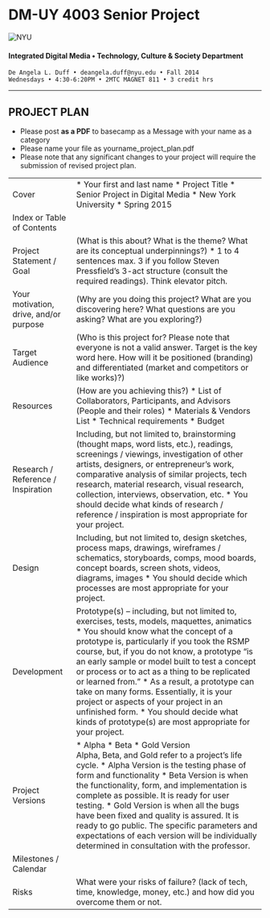 # DM-UY 4003 Senior Project

![NYU](http://ws2.polishedsolid.com/de/nyu_soe_logo.png)
#### Integrated Digital Media • Technology, Culture & Society Department 

    De Angela L. Duff • deangela.duff@nyu.edu • Fall 2014 
    Wednesdays • 4:30-6:20PM • 2MTC MAGNET 811 • 3 credit hrs

---

## PROJECT PLAN

* Please post **as a PDF** to basecamp as a Message with your name as a category
* Please name your file as yourname_project_plan.pdf
* Please note that any significant changes to your project will require the submission of revised project plan.

<table>
<tr>
    <td>Cover</td>   
    <td>* Your first and last name
    * Project Title
    * Senior Project in Digital Media
    * New York University
    * Spring 2015</td>
</tr>
<tr>
    <td>Index or Table of Contents</td>
    <td></td>
</tr>
<tr>
    <td> Project Statement / Goal</td>    
    <td>(What is this about? What is the theme? What are its conceptual underpinnings?) 
    * 1 to 4 sentences max. 3 if you follow Steven Pressfield’s 3-act structure (consult the required readings). Think elevator pitch.</td>
    </tr>
<tr>
    <td>Your motivation, drive, and/or purpose</td> 
    <td>(Why are you doing this project? What are you discovering here? What questions are you asking? What are you exploring?)</td>
</tr>
<tr>
    <td>Target Audience</td> 
    <td>(Who is this project for? Please note that everyone is not a valid answer. Target is the key word here. How will it be positioned (branding) and differentiated (market and competitors or like works)?)</td>
</tr>
<tr>
    <td>Resources</td>   
    <td>(How are you achieving this?)
    * List of Collaborators, Participants, and Advisors (People and their roles)
    * Materials &amp; Vendors List
    * Technical requirements
    * Budget</td> 
</tr>
<tr>
<td>Research / Reference / Inspiration</td>        
    <td>Including, but not limited to, brainstorming (thought maps, word lists, etc.), readings, screenings / viewings, investigation of other artists, designers, or entrepreneur’s work, comparative analysis of similar projects, tech research, material research, visual research, collection, interviews, observation, etc.
* You should decide what kinds of research / reference / inspiration is most appropriate for your project.</td>
</tr>
<tr>
    <td>Design</td>  
    <td>Including, but not limited to, design sketches, process maps, drawings, wireframes / schematics, storyboards, comps, mood boards, concept boards, screen shots, videos, diagrams, images 
    * You should decide which processes are most appropriate for your project.</td>
</tr> 
<tr>
<td>Development</td> 
<td>Prototype(s) – including, but not limited to, exercises, tests, models, maquettes, animatics 
* You should know what the concept of a prototype is, particularly if you took the RSMP course, but, if you do not know, a prototype “is an early sample or model built to test a concept or process or to act as a thing to be replicated or learned from.”
* As a result, a prototype can take on many forms. Essentially, it is your project or aspects of your project in an unfinished form.
* You should decide what kinds of prototype(s) are most appropriate for your project.</td>
</tr>
<tr>
    <td>Project Versions</td> 
    <td>* Alpha
    * Beta
    * Gold Version<br>
    Alpha, Beta, and Gold refer to a project’s life cycle.
* Alpha Version is the testing phase of form and functionality
* Beta Version is when the functionality, form, and implementation is complete as possible. It is ready for user testing.
* Gold Version is when all the bugs have been fixed and quality is assured. It is ready to go public.
The specific parameters and expectations of each version will be individually determined in consultation with the professor. </td>
</tr>
<tr>
    <td>Milestones / Calendar</td>
    <td></td>
</tr>
<tr>  
<tr>
    <td>Risks</td>   
    <td>What were your risks of failure? (lack of tech, time, knowledge, money, etc.) and how did you overcome them or not.</td>
</tr>
</table>







